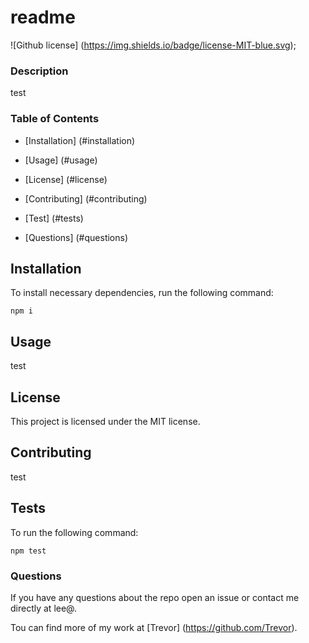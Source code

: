 # readme
  ![Github license] (https://img.shields.io/badge/license-MIT-blue.svg);

  ### Description

  test

  ### Table of Contents

  * [Installation] (#installation)

  * [Usage] (#usage)

  * [License] (#license)


  * [Contributing] (#contributing)

  * [Test] (#tests)

  * [Questions] (#questions)

  ## Installation

  To install necessary dependencies, run the following command:

  ```
  npm i
  ```

  ## Usage

  test

  ## License

  This project is licensed under the MIT license.

  ## Contributing

  test

  ## Tests

  To run the following command:

  ```
  npm test
  ```

  ### Questions

  If you have any questions about the repo open an issue or contact me directly at lee@.

  Tou can find more of my work at [Trevor] (https://github.com/Trevor).



